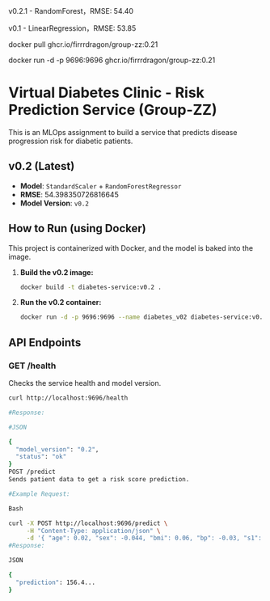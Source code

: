 v0.2.1 - RandomForest，RMSE: 54.40

v0.1 - LinearRegression，RMSE: 53.85


docker pull ghcr.io/firrrdragon/group-zz:0.21


docker run -d -p 9696:9696 ghcr.io/firrrdragon/group-zz:0.21

# Virtual Diabetes Clinic - Risk Prediction Service (Group-ZZ)

This is an MLOps assignment to build a service that predicts disease progression risk for diabetic patients.

## v0.2 (Latest)
- **Model**: `StandardScaler` + `RandomForestRegressor`
- **RMSE**: 54.398350726816645
- **Model Version**: `v0.2`

## How to Run (using Docker)

This project is containerized with Docker, and the model is baked into the image.

1.  **Build the v0.2 image:**
    ```bash
    docker build -t diabetes-service:v0.2 .
    ```

2.  **Run the v0.2 container:**
    ```bash
    docker run -d -p 9696:9696 --name diabetes_v02 diabetes-service:v0.2
    ```

## API Endpoints

### GET /health
Checks the service health and model version.

```bash
curl http://localhost:9696/health

#Response:

#JSON

{
  "model_version": "0.2",
  "status": "ok"
}
POST /predict
Sends patient data to get a risk score prediction.

#Example Request:

Bash

curl -X POST http://localhost:9696/predict \
     -H "Content-Type: application/json" \
     -d '{ "age": 0.02, "sex": -0.044, "bmi": 0.06, "bp": -0.03, "s1": -0.02, "s2": 0.03, "s3": -0.02, "s4": 0.02, "s5": 0.02, "s6": -0.001 }'
#Response:

JSON

{
  "prediction": 156.4... 
}
